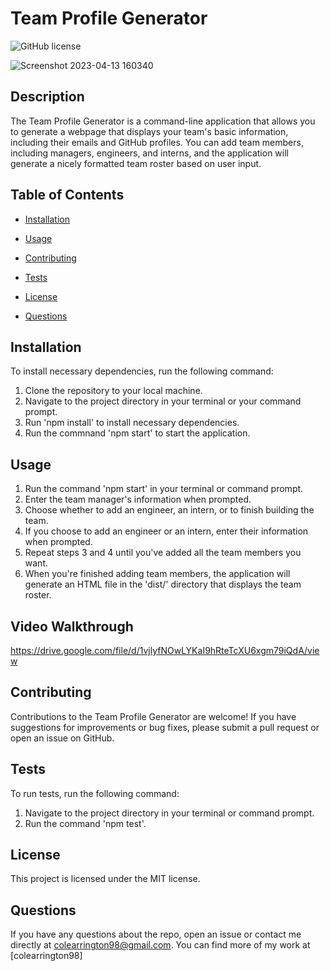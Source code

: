 # Team Profile Generator
![GitHub license](https://img.shields.io/badge/license-MIT-blue.svg) 

![Screenshot 2023-04-13 160340](https://user-images.githubusercontent.com/119268105/231882708-647b6b3e-cd60-4875-bd48-84a69fafaf70.png)


## Description

The Team Profile Generator is a command-line application that allows you to generate a webpage that displays your team's basic information, including their emails and GitHub profiles. You can add team members, including managers, engineers, and interns, and the application will generate a nicely formatted team roster based on user input. 
## Table of Contents

* [Installation](#installation)

* [Usage](#usage)

* [Contributing](#contributing)

* [Tests](#tests)


* [License](#license)

* [Questions](#questions)

## Installation

To install necessary dependencies, run the following command:


1. Clone the repository to your local machine. 
2. Navigate to the project directory in your terminal or your command prompt. 
3. Run 'npm install' to install necessary dependencies. 
4. Run the commnand  'npm start' to start the application.  


## Usage

1. Run the command 'npm start' in your terminal or command prompt. 
2. Enter the team manager's information when prompted. 
3. Choose whether to add an engineer, an intern, or to finish building the team. 
4. If you choose to add an engineer or an intern, enter their information when prompted.
5. Repeat steps 3 and 4 until you've added all the team members you want.
6. When you're finished adding team members, the application will generate an HTML file in the 'dist/' directory that displays the team roster.

## Video Walkthrough
https://drive.google.com/file/d/1vjlyfNOwLYKaI9hRteTcXU6xgm79iQdA/view

## Contributing
Contributions to the Team Profile Generator are welcome! If you have suggestions for improvements or bug fixes, please submit a pull request or open an issue on GitHub.


## Tests

To run tests, run the following command:


1. Navigate to the project directory in your terminal or command prompt. 
2. Run the command 'npm test'.


## License

This project is licensed under the MIT license.

## Questions

If you have any questions about the repo, open an issue or contact me directly at colearrington98@gmail.com. You can find more of my work at [colearrington98]

